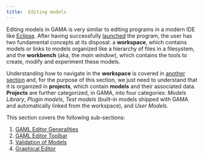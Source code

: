 ```yaml
---
title:  Editing models
---
```





Editing models in GAMA is very similar to editing programs in a modern IDE like [Eclipse](http://www.eclipse.org). After having successfully [launched](Launching) the program, the user has two fundamental concepts at its disposal: a **workspace**, which contains models or links to models organized like a hierarchy of files in a filesystem, and the **workbench** (aka, the _main window_), which contains the tools to create, modify and experiment these models.

Understanding how to navigate in the **workspace** is covered in [another section](NavigatingWorkspace) and, for the purpose of this section, we just need to understand that it is organized in **projects**, which contain **models** and their associated data. **Projects** are further categorized, in GAMA, into four categories: _Models Library_, _Plugin models_, _Test models_ (built-in models shipped with GAMA and automatically linked from the workspace), and _User Models_.

This section covers the following sub-sections:

1. [GAML Editor Generalities](GamlEditorGeneralities)
2. [GAML Editor Toolbar](GamlEditorToolbar)
3. [Validation of Models](ValidationOfModels)
4. [Graphical Editor](G__GraphicalEditor)
